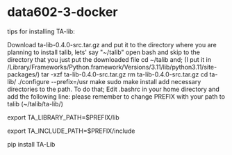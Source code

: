 # data602-3-docker

tips for installing TA-lib:

Download ta-lib-0.4.0-src.tar.gz and put it to the directory where you are planning to install talib, lets' say "~/talib" open bash and skip to the directory that you just put the downloaded file cd ~/talib and; (I put it in /Library/Frameworks/Python.framework/Versions/3.11/lib/python3.11/site-packages/)
tar -xzf ta-lib-0.4.0-src.tar.gz
rm ta-lib-0.4.0-src.tar.gz
cd ta-lib/
./configure --prefix=/usr
make
sudo make install
add necessary directories to the path. To do that;
Edit .bashrc in your home directory and add the following line: please remember to change PREFIX with your path to talib (~/talib/ta-lib/)

export TA_LIBRARY_PATH=$PREFIX/lib

export TA_INCLUDE_PATH=$PREFIX/include

pip install TA-Lib
